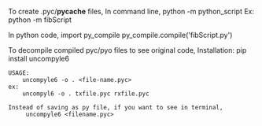 To create .pyc/__pycache__ files, 
    In command line,
          python -m python_script
      Ex: python -m fibScript

In python code, 
    import py_compile
    py_compile.compile('fibScript.py')   


To decompile compiled pyc/pyo files to see original code, 
    Installation:
        pip install uncompyle6
    
    USAGE:
        uncompyle6 -o . <file-name.pyc> 
    ex:
        uncompyl6 -o . txfile.pyc rxfile.pyc

    Instead of saving as py file, if you want to see in terminal,
         uncompyle6 <filename.pyc>